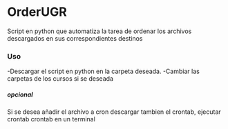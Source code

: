 # OrderUGR

Script en python que automatiza la tarea de ordenar los archivos descargados en sus correspondientes destinos

 ### Uso

 -Descargar el script en python en la carpeta deseada.
 -Cambiar las carpetas de los cursos si se deseada

 ##### opcional
 Si se desea añadir el archivo a cron descargar tambien el crontab, ejecutar crontab crontab en un terminal
